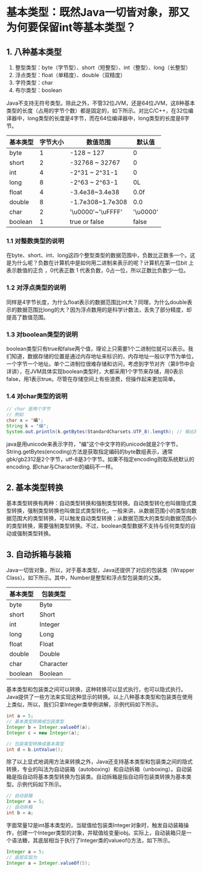 # 基本类型：既然Java一切皆对象，那又为何要保留int等基本类型？

## 1. 八种基本类型

1. 整型类型：byte（字节型）、short（短整型）、int（整型）、long（长整型）
2. 浮点类型：float（单精度）、double（双精度）
3. 字符类型：char
4. 布尔类型：boolean

Java不支持无符号类型。除此之外，不管32位JVM，还是64位JVM，这8种基本类型的长度（占用的字节个数）都是固定的，如下所示。对比C/C++，在32位编译器中，long类型的长度是4字节，而在64位编译器中，long类型的长度是8字节。

| 基本类型 | 字节大小 | 数值范围          | 默认值   |
| -------- | -------- | ----------------- | -------- |
| byte     | 1        | -128 ~ 127        | 0        |
| short    | 2        | -32768 ~ 32767    | 0        |
| int      | 4        | -2^31 ~ 2^31-1    | 0        |
| long     | 8        | -2^63 ~ 2^63-1    | 0L       |
| float    | 4        | -3.4e38~3.4e38    | 0.0f     |
| double   | 8        | -1.7e308~1.7e308  | 0.0      |
| char     | 2        | '\u0000'~'\uFFFF' | '\u0000' |
| boolean  | 1        | true or false     | false    |

### 1.1 对整数类型的说明

在byte、short、int、long这四个整型类型的数据范围中，负数比正数多一个。这是为什么呢？负数在计算机中是如何用二进制来表示的呢？计算机在第一位bit 上表示数值的正负 ，0代表正数 1 代表负数，0占一位，所以正数比负数少一位。

### 1.2 对浮点类型的说明

同样是4字节长度，为什么float表示的数据范围比int大？同理，为什么double表示的数据范围比long的大？因为浮点数用的是科学计数法，丢失了部分精度，却提高了数值范围。

### 1.3 对boolean类型的说明

boolean类型只有true和false两个值，理论上只需要1个二进制位就可以表示。我们知道，数据存储的位置是通过内存地址来标识的，内存地址一般以字节为单位，一个字节一个地址。单个二进制位很难存储和访问，考虑到字节对齐（第9节中会详讲），在JVM具体实现boolean类型时，大都采用1个字节来存储，用0表示false，用1表示true。尽管在存储空间上有些浪费，但操作起来更加简单。

### 1.4 对char类型的说明

````java
// char 是两个字节
// 例如
char x = '编';
String k = "编";
System.out.println(k.getBytes(StandardCharsets.UTF_8).length); // 输出3
````

java是用unicode来表示字符，"编"这个中文字符的unicode就是2个字节，String.getBytes(encoding)方法是获取指定编码的byte数组表示，通常gbk/gb2312是2个字节，utf-8是3个字节。如果不指定encoding则取系统默认的encoding. 即char与Character的编码不一样。

## 2. 基本类型转换

基本类型转换有两种：自动类型转换和强制类型转换。自动类型转化也叫做隐式类型转换，强制类型转换也叫做显式类型转化。一般来讲，从数据范围小的类型向数据范围大的类型转换，可以触发自动类型转换；从数据范围大的类型向数据范围小的类型转换，需要强制类型转换。不过，boolean类型数据不支持与任何类型的自动或强制类型转换。

## 3. 自动拆箱与装箱

Java一切皆对象，所以，对于基本类型，Java还提供了对应的包装类（Wrapper Class）。如下所示。其中，Number是整型和浮点型包装类的父类。

| 基本类型 | 包装类型  |
| -------- | --------- |
| byte     | Byte      |
| short    | Short     |
| int      | Integer   |
| long     | Long      |
| float    | Float     |
| double   | Double    |
| char     | Character |
| boolean  | Boolean   |

基本类型和包装类之间可以转换，这种转换可以显式执行，也可以隐式执行。Java提供了一些方法来实现这种显示的转换。以上八种基本类型和包装类在使用上类似，所以，我们只拿Integer类举例讲解，示例代码如下所示。

````java
int a = 5;
// 基本类型转换成包装类型
Integer b = Integer.valueOf(a);
Integer c = new Integer(a);

// 包装类型转换成基本类型
int d = b.intValue();
````

除了以上显式地调用方法来转换之外，Java还支持基本类型和包装类之间的隐式转换，专业的叫法为自动装箱（autoboxing）和自动拆箱（unboxing）。自动装箱是指自动将基本类型转换为包装类。自动拆箱是指自动将包装类转换为基本类型。示例代码如下所示。

````java
// 自动装箱
Integer a = 5;
// 自动拆箱
int b = a;
````

字面常量12是int基本类型的，当赋值给包装类Integer对象时，触发自动装箱操作，创建一个Integer类型的对象，并赋值给变量iobj。实际上，自动装箱只是一个语法糖，其底层相当于执行了Integer类的valueof()方法，如下所示。

````java
Integer a = 5;
// 底层实现为
Integer a = Integer.valueOf(5);
````
